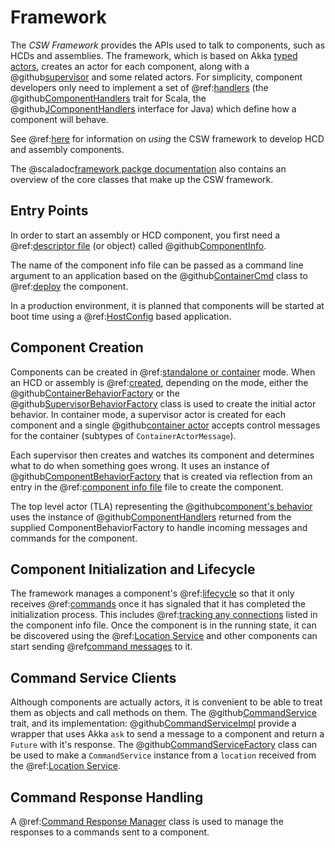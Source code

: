 # Framework

The *CSW Framework* provides the APIs used to talk to components,
such as HCDs and assemblies.
The framework, which is based on Akka [typed actors](https://doc.akka.io/docs/akka/current/typed/index.html), creates an actor for each component, along with a 
@github[supervisor](/csw-framework/src/main/scala/csw/framework/internal/supervisor/SupervisorBehavior.scala) 
and some related actors. 
For simplicity, component developers only need to implement a set of 
@ref:[handlers](../../framework/handling-lifecycle.md) 
(the
@github[ComponentHandlers](/csw-framework/src/main/scala/csw/framework/scaladsl/ComponentHandlers.scala) 
trait for Scala, the
@github[JComponentHandlers](/csw-framework/src/main/scala/csw/framework/javadsl/JComponentHandlers.scala)
interface for Java) which define how a component will behave.

See @ref:[here](../../commons/framework.md) for information on *using* the CSW framework to develop HCD and assembly components.

The @scaladoc[framework packge documentation](csw.framework/index) also contains an overview 
of the core classes that make up the CSW framework.

## Entry Points

In order to start an assembly or HCD component, you first need a 
@ref:[descriptor file](../../framework/describing-components.md)
(or object) called
@github[ComponentInfo](/csw-command/csw-command-client/src/main/scala/csw/command/client/models/framework/ComponentInfo.scala).

The name of the component info file can be passed as a command line argument to an application based on the 
@github[ContainerCmd](/csw-framework/src/main/scala/csw/framework/deploy/containercmd/ContainerCmd.scala)
class to
@ref:[deploy](../../framework/deploying-components.md)
the component.

In a production environment, it is planned that components will be started at boot time using a @ref:[HostConfig](../../apps/hostconfig.md) based application. 

## Component Creation

Components can be created in 
@ref:[standalone or container](../../commons/multiple-components.md) mode. 
When an HCD or assembly is
@ref:[created](../../framework/creating-components.md), depending on the mode,
either the
@github[ContainerBehaviorFactory](/csw-framework/src/main/scala/csw/framework/internal/container/ContainerBehaviorFactory.scala) or the 
@github[SupervisorBehaviorFactory](/csw-framework/src/main/scala/csw/framework/internal/supervisor/SupervisorBehaviorFactory.scala)
class is used to create the initial actor behavior. 
In container mode, a supervisor actor is created for each component and a single
@github[container actor](/csw-framework/src/main/scala/csw/framework/internal/container/ContainerBehavior.scala) 
accepts control messages for the container (subtypes of `ContainerActorMessage`).

Each supervisor then creates and watches its component and determines what to do when something goes wrong. 
It uses an instance of
@github[ComponentBehaviorFactory](/csw-framework/src/main/scala/csw/framework/scaladsl/ComponentBehaviorFactory.scala) 
that is created via reflection from an entry in the
 @ref:[component info file](../../framework/describing-components.md)
 file to create the component.

The top level actor (TLA) representing the 
@github[component's behavior](/csw-framework/src/main/scala/csw/framework/internal/component/ComponentBehavior.scala) uses the instance of 
@github[ComponentHandlers](/csw-framework/src/main/scala/csw/framework/scaladsl/ComponentHandlers.scala)
returned from the supplied ComponentBehaviorFactory to handle incoming messages and commands for the component.

## Component Initialization and Lifecycle

The framework manages a component's 
@ref:[lifecycle](../../framework/handling-lifecycle.md) 
so that it only receives 
@ref:[commands](../../messages/commands.md) 
once it has signaled that it has completed the initialization process.
This includes 
@ref:[tracking any connections](../../framework/tracking-connections.md) 
listed in the component info file.
Once the component is in the running state, it can be discovered using the
@ref:[Location Service](../location/location.md) and other components can start
sending 
@ref[command messages](../../commons/messages.md) 
to it.

## Command Service Clients

Although components are actually actors, it is convenient to be able to treat them as objects and call methods on them. The
@github[CommandService](/csw-command/csw-command-api/src/main/scala/csw/command/api/scaladsl/CommandService.scala) 
trait, and its implementation: 
@github[CommandServiceImpl](/csw-command/csw-command-client/src/main/scala/csw/command/client/internal/CommandServiceImpl.scala)
provide a wrapper that uses Akka `ask` to send a message to a component and return a `Future` with it's response.
The 
@github[CommandServiceFactory](/csw-command/csw-command-client/src/main/scala/csw/command/client/CommandServiceFactory.scala) class can be used to make a `CommandService` instance from a `location` received from the 
@ref:[Location Service](../location/location.md).

## Command Response Handling

A @ref:[Command Response Manager](../../framework/managing-command-state.md) class
is used to manage the responses to a commands sent to a component.
